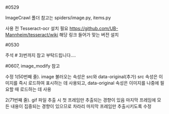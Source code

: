 #0529

ImageCrawl 폴더 참고는 spiders/image.py, items.py

사용 전 Tesseract-ocr 설치 필요
https://github.com/UB-Mannheim/tesseract/wiki 해당 링크 들어가 맞는 버전 설치



#0530

주석 # 3)번까지 참고 부탁드립니다....


#0607, image_modify 참고

수정
1(50번째 줄). image 불러오는 속성은 src와 data-original(추가)
src 속성은 이미지를 즉시 로드하여 표시하는 데 사용되고, data-original 속성은 이미지를 나중에 필요할 때 로드하는 데 사용


2(71번째 줄). gif 파일 추출 시 첫 프레임만 추출되는 경향이 있음
마지막 프레임에 모든 내용이 집중되는 경향이 있으므로 차라리 마지막 프레임만 추출시키도록 수정
